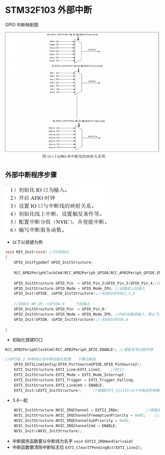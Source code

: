 # STM32F103 外部中断

GPIO 中断映射图

![本地](<../../Document images/MCU/GPIO中断映射图.png>)
## 外部中断程序步骤
![本地](<../../Document images/MCU/外部中断程序步骤.png>)
* 以下以按键为例
```c
void KEY_Init(void) //IO初始化
{ 
 	GPIO_InitTypeDef GPIO_InitStructure;
 
 	RCC_APB2PeriphClockCmd(RCC_APB2Periph_GPIOA|RCC_APB2Periph_GPIOE,ENABLE);//使能PORTA,PORTE时钟

	GPIO_InitStructure.GPIO_Pin  = GPIO_Pin_2|GPIO_Pin_3|GPIO_Pin_4;//KEY0-KEY2
	GPIO_InitStructure.GPIO_Mode = GPIO_Mode_IPU; //设置成上拉输入
 	GPIO_Init(GPIOE, &GPIO_InitStructure);//初始化GPIOE2,3,4

	//初始化 WK_UP-->GPIOA.0	  下拉输入
	GPIO_InitStructure.GPIO_Pin  = GPIO_Pin_0;
	GPIO_InitStructure.GPIO_Mode = GPIO_Mode_IPD; //PA0设置成输入，默认下拉	  
	GPIO_Init(GPIOA, &GPIO_InitStructure);//初始化GPIOA.0

}
```
* 初始化按键IO口
```c
RCC_APB2PeriphClockCmd(RCC_APB2Periph_AFIO,ENABLE);	//使能复用功能时钟
```
```c
//GPIOE.2 中断线以及中断初始化配置   下降沿触发
    GPIO_EXTILineConfig(GPIO_PortSourceGPIOE,GPIO_PinSource2);
  	EXTI_InitStructure.EXTI_Line=EXTI_Line2;	//KEY2
  	EXTI_InitStructure.EXTI_Mode = EXTI_Mode_Interrupt;	
  	EXTI_InitStructure.EXTI_Trigger = EXTI_Trigger_Falling;
  	EXTI_InitStructure.EXTI_LineCmd = ENABLE;
  	EXTI_Init(&EXTI_InitStructure);	 	//根据EXTI_InitStruct中指定的参数初始化外设EXTI寄存器
```
* 3.4一起
```c
    NVIC_InitStructure.NVIC_IRQChannel = EXTI2_IRQn;			//使能按键KEY2所在的外部中断通道
  	NVIC_InitStructure.NVIC_IRQChannelPreemptionPriority = 0x02;	//抢占优先级2， 
  	NVIC_InitStructure.NVIC_IRQChannelSubPriority = 0x02;					//子优先级2
  	NVIC_InitStructure.NVIC_IRQChannelCmd = ENABLE;								//使能外部中断通道
  	NVIC_Init(&NVIC_InitStructure);
```
* 中断服务函数要以中断线为名字 `void EXTI2_IRQHandler(void)`
* 中断函数要清除中断标志位 `EXTI_ClearITPendingBit(EXTI_Line2);`